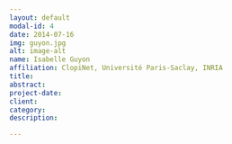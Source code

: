 ```yaml
---
layout: default
modal-id: 4
date: 2014-07-16
img: guyon.jpg
alt: image-alt
name: Isabelle Guyon
affiliation: ClopiNet, Université Paris-Saclay, INRIA
title:
abstract:
project-date:
client:
category:
description:

---
```

